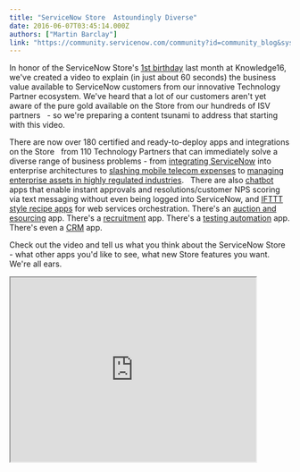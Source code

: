 ```yaml
---
title: "ServiceNow Store  Astoundingly Diverse"
date: 2016-06-07T03:45:14.000Z
authors: ["Martin Barclay"]
link: "https://community.servicenow.com/community?id=community_blog&sys_id=89ad62a9dbd0dbc01dcaf3231f96199f"
---
```

<p>In honor of the ServiceNow Store's <a title="" _jive_internal="true" href="/community?id=community_blog&sys_id=972de6e5dbd0dbc01dcaf3231f961932">1st birthday</a> last month at Knowledge16, we've created a video to explain (in just about 60 seconds) the business value available to ServiceNow customers from our innovative Technology Partner ecosystem. We've heard that a lot of our customers aren't yet aware of the pure gold available on the Store from our hundreds of ISV partners   - so we're preparing a content tsunami to address that starting with this video.</p><p></p><p>There are now over 180 certified and ready-to-deploy apps and integrations on the Store   from 110 Technology Partners that can immediately solve a diverse range of business problems - from <a title="t.ly/22KqPHE" href="http://bit.ly/22KqPHE">integrating ServiceNow</a> into enterprise architectures to <a title="t.ly/1RVNhFM" href="http://bit.ly/1RVNhFM">slashing mobile telecom expenses</a> to <a title="t.ly/1UmZghl" href="http://bit.ly/1UmZghl">managing enterprise assets in highly regulated industries</a>.   There are also <a title="t.ly/1tdbcwy" href="http://bit.ly/1tdbcwy">chatbot</a> apps that enable instant approvals and resolutions/customer NPS scoring via text messaging without even being logged into ServiceNow, and <a title="t.ly/2145mrF" href="http://bit.ly/2145mrF">IFTTT style recipe apps</a> for web services orchestration. There's an <a title="t.ly/1XyzoWF" href="http://bit.ly/1XyzoWF">auction and esourcing</a> app. There's a <a title="t.ly/1YbMzeX" href="http://bit.ly/1YbMzeX">recruitment</a> app. There's a <a title="t.ly/28gnzHU" href="http://bit.ly/28gnzHU">testing automation</a> app. There's even a <a title="t.ly/1X7PyWl" href="http://bit.ly/1X7PyWl">CRM</a> app.</p><p></p><p>Check out the video and tell us what you think about the ServiceNow Store - what other apps you'd like to see, what new Store features you want. We're all ears.</p><p></p><p><iframe src="https://youtube.com/embed/Dc-2Ww3VMTQ" width="440" height="330"/></p>